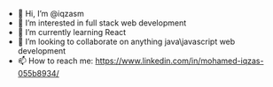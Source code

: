 - 👋 Hi, I’m @iqzasm
- 👀 I’m interested in full stack web development
- 🌱 I’m currently learning React
- 💞️ I’m looking to collaborate on anything java\javascript web development
- 📫 How to reach me:
https://www.linkedin.com/in/mohamed-iqzas-055b8934/

<!---
iqzasm/iqzasm is a ✨ special ✨ repository because its `README.md` (this file) appears on your GitHub profile.
You can click the Preview link to take a look at your changes.
--->
